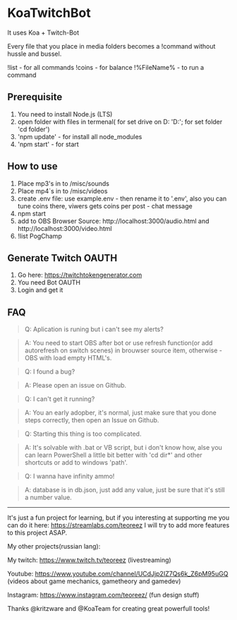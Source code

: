 # KoaTwitchBot

It uses Koa + Twitch-Bot

Every file that you place in media folders becomes a !command without hussle and bussel.

!list - for all commands
!coins - for balance
!%FileName% - to run a command

## Prerequisite

1. You need to install Node.js (LTS)
2. open folder with files in termenal( for set drive on D: 'D:'; for set folder 'cd folder')
3. 'npm update' - for install all node_modules
4. 'npm start' - for start

## How to use

1. Place mp3's in to /misc/sounds
2. Place mp4`s in to /misc/videos
3. create .env file: use example.env - then rename it to '.env', also you can tune coins there, viwers gets coins per post - chat message
4. npm start
5. add to OBS Browser Source: http://localhost:3000/audio.html and http://localhost:3000/video.html
6. !list PogChamp

## Generate Twitch OAUTH

1. Go here: https://twitchtokengenerator.com
2. You need Bot OAUTH
3. Login and get it

## FAQ

>Q: Aplication is runing but i can't see my alerts?

>A: You need to start OBS after bot or use refresh function(or add autorefresh on switch scenes) in brouwser source item, otherwise - OBS with load empty HTML's.

>Q: I found a bug?

>A: Please open an issue on Github.

>Q: I can't get it running?

>A: You an early adopber, it's normal, just make sure that you done steps correctly, then open an Issue on Github.

>Q: Starting this thing is too complicated.

>A: It's solvable with .bat or VB script, but i don't know how, alse you can learn PowerShell a little bit better with 'cd dir*' and other shortcuts or add to windows 'path'.

>Q: I wanna have infinity ammo!

>A: database is in db.json, just add any value, just be sure that it's still a number value.

*****

It's just a fun project for learning, but if you interesting at supporting me you can do it here: https://streamlabs.com/teoreez
I will try to add more features to this project ASAP.

My other projects(russian lang):

My twitch: https://www.twitch.tv/teoreez (livestreaming)

Youtube: https://www.youtube.com/channel/UCdJjp2IZ7Qs6k_Z6pM95uGQ (videos about game mechanics, gametheory and gamedev)

Instagram: https://www.instagram.com/teoreez/ (fun design stuff)

Thanks @kritzware and @KoaTeam for creating great powerfull tools!
